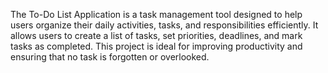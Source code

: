 The To-Do List Application is a task management tool designed to help users organize their daily activities, tasks, and responsibilities efficiently. It allows users to create a list of tasks, set priorities, deadlines, and mark tasks as completed. This project is ideal for improving productivity and ensuring that no task is forgotten or overlooked.

